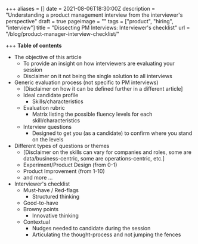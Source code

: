 +++
aliases = []
date = 2021-08-06T18:30:00Z
description = "Understanding a product management interview from the interviewer's perspective"
draft = true
pageimage = ""
tags = ["product", "hiring", "interview"]
title = "Dissecting PM Interviews: Interviewer's checklist"
url = "/blog/product-manager-interview-checklist/"

+++
**Table of contents**

* The objective of this article
  * To provide an insight on how interviewers are evaluating your session
  * Disclaimer on it not being the single solution to all interviews
* Generic evaluation process (not specific to PM interviews)
  * \[Disclaimer on how it can be defined further in a different article\]
  * Ideal candidate profile
    * Skills/characteristics
  * Evaluation rubric
    * Matrix listing the possible fluency levels for each skill/characteristics
  * Interview questions
    * Designed to get you (as a candidate) to confirm where you stand on the levels
* Different types of questions or themes
  * \[Disclaimer on the skills can vary for companies and roles, some are data/business-centric, some are operations-centric, etc.\]
  * Experiment/Product Design (from 0-1)
  * Product Improvement (from 1-10)
  * and more ...
* Interviewer's checklist
  * Must-have / Red-flags
    * Structured thinking
  * Good-to-have
  * Browny points
    * Innovative thinking
  * Contextual
    * Nudges needed to candidate during the session
    * Articulating the thought-process and not jumping the fences